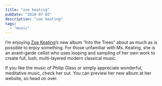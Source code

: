 ```yaml
---
title: "zoe keating"
pubDate: "2010-07-02"
description: "zoe keating"
tags:
  - "music"
---
```


I’m enjoying [Zoe Keating](http://zoekeating.com/)’s new album “Into the Trees” about as much as is possible to enjoy something. For those unfamiliar with Ms. Keating, she is an avant-garde cellist who uses looping and sampling of her own work to create full, lush, multi-layered modern classical music.

If you like the music of Philip Glass or simply appreciate wonderful, meditative music, check her out. You can preview her new album at her website, so head on over.

